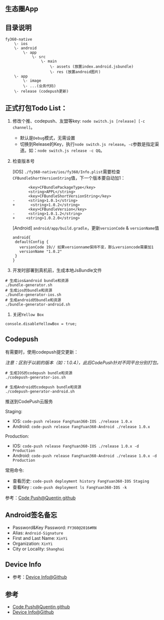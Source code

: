 ## 生态圈App

## 目录说明

```
fy360-native
    \- ios
    \- android
        \- app
            \- src
                \- main
                    \- assets (放置index.android.jsbundle)
                    \- res (放置android图片)
    \- app
        \- image
        \- ...(业务代码)
    \- release (codepush更新)
```

## 正式打包Todo List：
1. 修改个推、codepush、友盟等key: `node switch.js [release] [-c channel]`。
    - 默认是`Debug`模式，无需设置
    - 切换到Release的Key，执行`node switch.js release`。`-c`参数是指定渠道。如：`node switch.js release -c QQ`。

1. 检查版本号

    [IOS] `./fy360-native/ios/fy360/Info.plist`需要检查`CFBundleShortVersionString`值，下一个版本要自动加1：

    ```
           <key>CFBundlePackageType</key>
           <string>APPL</string>
           <key>CFBundleShortVersionString</key>
    -      <string>1.0.1</string>
    +       <string>1.0.2</string>
           <key>CFBundleVersion</key>
    -      <string>1.0.1.2</string>
    +     <string>1.0.2.0</string>
    ```
    [Android] `android/app/build.gradle`，更新`versionCode` &  `versionName`值

    ```
    android{
     defaultConfig {
       versionCode 19// 如果versionname保持不变，那么versioncode需要加1
       versionName "1.0.2"
     }  
    }
    ```

1. 开发时部署到真机前，生成本地JsBundle文件

 ```
 # 生成ios&android bundle和资源
 ./bundle-generator.sh
 # 生成ios的bundle和资源
 ./bundle-generator-ios.sh
 # 生成android的bundle和资源
 ./bundle-generator-android.sh
 ```

1. 关闭`Yellow Box`
  ```
  console.disableYellowBox = true; 
  ``` 


## Codepush
有需要时，使用codepush提交更新：

*注意：区别于以前的版本（如：1.0.4），此后CodePush针对不同平台分别打包。*

 ```
 # 生成IOS的codepush bundle和资源
 ./codepush-generator-ios.sh

 # 生成Android的codepush bundle和资源
 ./codepush-generator-android.sh
 ```

推送到CodePush云服务

Staging: 

  - IOS: `code-push release FangYuan360-IOS ./release 1.0.x`
  - Android: `code-push release FangYuan360-Android ./release 1.0.x`

Production:

  - IOS: `code-push release FangYuan360-IOS ./release 1.0.x -d Production`
  - Android: `code-push release FangYuan360-Android ./release 1.0.x -d Production`

常用命令: 

   - 查看历史: `code-push deployment history FangYuan360-IOS Staging`
   - 查看Key : `code-push deployment ls FangYuan360-IOS -k` 
 
参考：[Code Push@Quentin github](https://github.com/quentinyang/sharing/blob/master/App/codepush.md)

## Android签名备忘

- Password&Key Password: `FY360@2016#RN`
- Alias: `Android-Signature`
- First and Last Name: `XinYi`
- Organization: `XinYi`
- City or Locality: `Shanghai`

## Device Info
- 参考：[Device Info@Github](https://github.com/rebeccahughes/react-native-device-info)

## 参考
 - [Code Push@Quentin github](https://github.com/quentinyang/sharing/blob/master/App/codepush.md)
 - [Device Info@Github](https://github.com/rebeccahughes/react-native-device-info)
 

